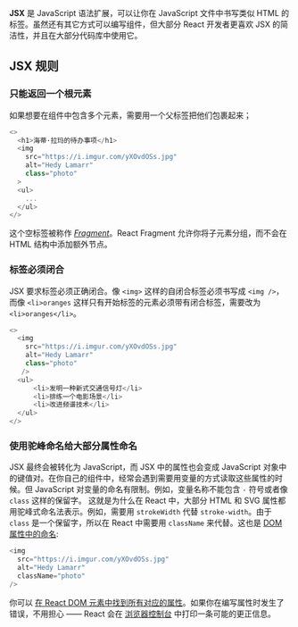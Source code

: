 **JSX** 是 JavaScript 语法扩展，可以让你在 JavaScript 文件中书写类似 HTML 的标签。虽然还有其它方式可以编写组件，但大部分 React 开发者更喜欢 JSX 的简洁性，并且在大部分代码库中使用它。

## JSX 规则
### 只能返回一个根元素
如果想要在组件中包含多个元素，需要用一个父标签把他们包裹起来；
```js
<>
  <h1>海蒂·拉玛的待办事项</h1>
  <img 
    src="https://i.imgur.com/yXOvdOSs.jpg" 
    alt="Hedy Lamarr" 
    class="photo"
  >
  <ul>
    ...
  </ul>
</>
```
这个空标签被称作 _[Fragment](https://zh-hans.react.dev/reference/react/Fragment)_。React Fragment 允许你将子元素分组，而不会在 HTML 结构中添加额外节点。
### 标签必须闭合
JSX 要求标签必须正确闭合。像 `<img>` 这样的自闭合标签必须书写成 `<img />`，而像 `<li>oranges` 这样只有开始标签的元素必须带有闭合标签，需要改为 `<li>oranges</li>`。
```js
<>
  <img 
    src="https://i.imgur.com/yXOvdOSs.jpg" 
    alt="Hedy Lamarr" 
    class="photo"
   />
  <ul>
      <li>发明一种新式交通信号灯</li>
      <li>排练一个电影场景</li>
      <li>改进频谱技术</li>
  </ul>
</>
```
### 使用驼峰命名给大部分属性命名
JSX 最终会被转化为 JavaScript，而 JSX 中的属性也会变成 JavaScript 对象中的键值对。在你自己的组件中，经常会遇到需要用变量的方式读取这些属性的时候。但 JavaScript 对变量的命名有限制。例如，变量名称不能包含 `-` 符号或者像 `class` 这样的保留字。
这就是为什么在 React 中，大部分 HTML 和 SVG 属性都用驼峰式命名法表示。例如，需要用 `strokeWidth` 代替 `stroke-width`。由于 `class` 是一个保留字，所以在 React 中需要用 `className` 来代替。这也是 [DOM 属性中的命名](https://developer.mozilla.org/zh-CN/docs/Web/API/Element/className):
```js
<img 
  src="https://i.imgur.com/yXOvdOSs.jpg" 
  alt="Hedy Lamarr" 
  className="photo"
/>
```
你可以 [在 React DOM 元素中找到所有对应的属性](https://zh-hans.react.dev/reference/react-dom/components/common)。如果你在编写属性时发生了错误，不用担心 —— React 会在 [浏览器控制台](https://firefox-source-docs.mozilla.org/devtools-user/browser_console/index.html) 中打印一条可能的更正信息。